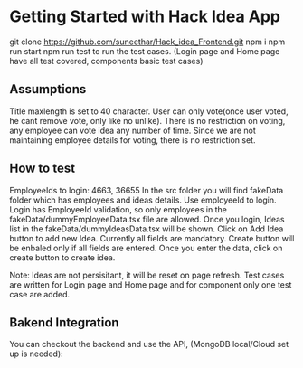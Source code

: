 # Getting Started with Hack Idea App

git clone https://github.com/suneethar/Hack_idea_Frontend.git
npm i
npm run start
npm run test to run the test cases. (Login page and Home page have all test covered, components basic test cases)

## Assumptions
Title maxlength is set to 40 character.
User can only vote(once user voted, he cant remove vote, only like no unlike).
There is no restriction on voting, any employee can vote idea any number of time.
Since we are not maintaining employee details for voting, there is no restriction set.

## How to test
EmployeeIds to login: 4663, 36655
In the src folder you will find fakeData folder which has employees and ideas details.
Use employeeId to login.
Login has EmployeeId validation, so only employees in the fakeData/dummyEmployeeData.tsx file are allowed.
Once you login, Ideas list in the fakeData/dummyIdeasData.tsx will be shown.
Click on Add Idea button to add new Idea.
Currently all fields are mandatory.
Create button will be enbaled only if all fields are entered.
Once you enter the data, click on create button to create idea.

Note: Ideas are not persisitant, it will be reset on page refresh.
Test cases are written for Login page and Home page and for component only one test case are added.

## Bakend Integration
You can checkout the backend and use the API, (MongoDB local/Cloud set up is needed):


